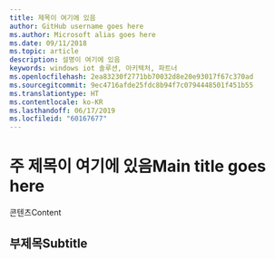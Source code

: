 ```yaml
---
title: 제목이 여기에 있음
author: GitHub username goes here
ms.author: Microsoft alias goes here
ms.date: 09/11/2018
ms.topic: article
description: 설명이 여기에 있음
keywords: windows iot 솔루션, 아키텍처, 파트너
ms.openlocfilehash: 2ea83230f2771bb70032d8e20e93017f67c370ad
ms.sourcegitcommit: 9ec4716afde25fdc8b94f7c0794448501f451b55
ms.translationtype: HT
ms.contentlocale: ko-KR
ms.lasthandoff: 06/17/2019
ms.locfileid: "60167677"
---
```

# <a name="main-title-goes-here"></a><span data-ttu-id="13a63-104">주 제목이 여기에 있음</span><span class="sxs-lookup"><span data-stu-id="13a63-104">Main title goes here</span></span>

<span data-ttu-id="13a63-105">콘텐츠</span><span class="sxs-lookup"><span data-stu-id="13a63-105">Content</span></span>

## <a name="subtitle"></a><span data-ttu-id="13a63-106">부제목</span><span class="sxs-lookup"><span data-stu-id="13a63-106">Subtitle</span></span>
